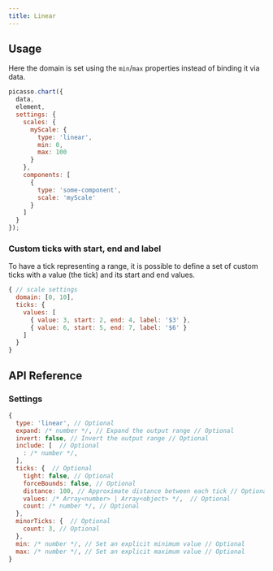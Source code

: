 ```yaml
---
title: Linear
---
```


## Usage

Here the domain is set using the `min`/`max` properties instead of binding it via data.

```js
picasso.chart({
  data,
  element,
  settings: {
    scales: {
      myScale: {
        type: 'linear',
        min: 0,
        max: 100
      }
    },
    components: [
      {
        type: 'some-component',
        scale: 'myScale'
      }
    ]
  }
});
```

### Custom ticks with start, end and label

To have a tick representing a range, it is possible to define a set of custom ticks with a value (the tick) and its start and end values.

```js
{ // scale settings
  domain: [0, 10],
  ticks: {
    values: [
      { value: 3, start: 2, end: 4, label: '$3' },
      { value: 6, start: 5, end: 7, label: '$6' }
    ]
  }
}
```

## API Reference

### Settings

```js
{
  type: 'linear', // Optional
  expand: /* number */, // Expand the output range // Optional
  invert: false, // Invert the output range // Optional
  include: [  // Optional
    : /* number */,
  ],
  ticks: {  // Optional
    tight: false, // Optional
    forceBounds: false, // Optional
    distance: 100, // Approximate distance between each tick // Optional
    values: /* Array<number> | Array<object> */,  // Optional
    count: /* number */, // Optional
  },
  minorTicks: {  // Optional
    count: 3, // Optional
  },
  min: /* number */, // Set an explicit minimum value // Optional
  max: /* number */, // Set an explicit maximum value // Optional
}
```

